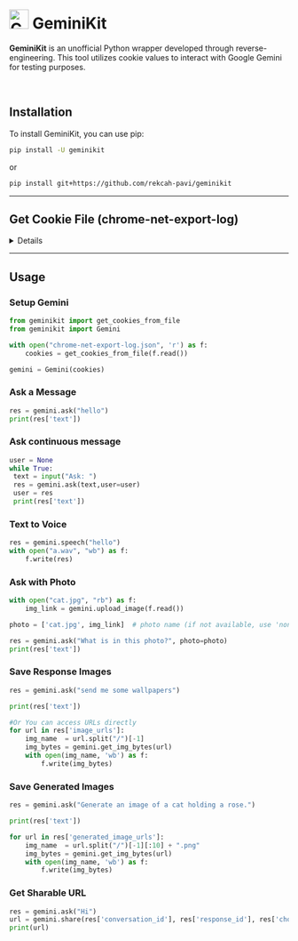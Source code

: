 # <img src="https://www.gstatic.com/lamda/images/gemini_sparkle_v002_d4735304ff6292a690345.svg" width="35px" alt="Gemini Icon" /> GeminiKit

**GeminiKit** is an unofficial Python wrapper developed through reverse-engineering. This tool utilizes cookie values to interact with Google Gemini for testing purposes.

<br>

## Installation

To install GeminiKit, you can use pip:

```bash
pip install -U geminikit
```
or

```bash
pip install git+https://github.com/rekcah-pavi/geminikit
```

***
 ## Get Cookie File (chrome-net-export-log)
<details>
 

For a detailed video guide, [click here](https://youtu.be/IUCJg2KWcJs).

### 1. Close All Tabs

Ensure all tabs are closed in Google Chrome.

### 2. Access Network Export

- Open a new tab and navigate to `chrome://net-export/`.

### 3. Configure Logging Settings

- Check the box labeled `Include cookies and credentials`.
- Set the `Maximum log size` to `1 MB`.
- Click the `Start logging` button.

### 4. Perform Actions

- Open a new tab and go to [gemini.google.com](https://gemini.google.com).
- Log in to your Gemini account.
- Send a sample message and wait for Gemini's response.

### 5. Stop Logging

- Return to the logging tab and click the `Stop logging` button.

### 6. Retrieve Cookies

- The cookies will be saved in a JSON file.

### 7. Extract Cookies from File

```python
from geminikit import get_cookies_from_file

with open("chrome-net-export-log.json", 'r') as f:
    cookies = get_cookies_from_file(f.read())

print(cookies)
```

</details>

***

## Usage

### Setup Gemini

```python
from geminikit import get_cookies_from_file
from geminikit import Gemini

with open("chrome-net-export-log.json", 'r') as f:
    cookies = get_cookies_from_file(f.read())

gemini = Gemini(cookies)
```

### Ask a Message

```python
res = gemini.ask("hello")
print(res['text'])
```

### Ask continuous message
```python
user = None
while True:
 text = input("Ask: ")
 res = gemini.ask(text,user=user)
 user = res
 print(res['text'])
```

### Text to Voice

```python
res = gemini.speech("hello")
with open("a.wav", "wb") as f:
    f.write(res)
```

### Ask with Photo

```python
with open("cat.jpg", "rb") as f:
    img_link = gemini.upload_image(f.read())

photo = ['cat.jpg', img_link]  # photo name (if not available, use 'none.jpg'), link

res = gemini.ask("What is in this photo?", photo=photo)
print(res['text'])
```

### Save Response Images

```python
res = gemini.ask("send me some wallpapers")

print(res['text'])

#Or You can access URLs directly
for url in res['image_urls']:
    img_name  = url.split("/")[-1]
    img_bytes = gemini.get_img_bytes(url)
    with open(img_name, 'wb') as f:
        f.write(img_bytes)
```

### Save Generated Images

```python
res = gemini.ask("Generate an image of a cat holding a rose.")

print(res['text'])

for url in res['generated_image_urls']:
    img_name  = url.split("/")[-1][:10] + ".png"
    img_bytes = gemini.get_img_bytes(url)
    with open(img_name, 'wb') as f:
        f.write(img_bytes)
```

### Get Sharable URL

```python
res = gemini.ask("Hi")
url = gemini.share(res['conversation_id'], res['response_id'], res['choice_id'], res['req_id'], res['fsid'], title="test by me")
print(url)
```
